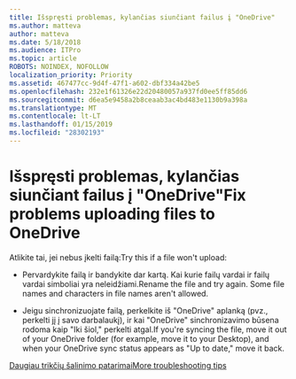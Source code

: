 ```yaml
---
title: Išspręsti problemas, kylančias siunčiant failus į "OneDrive"
ms.author: matteva
author: matteva
ms.date: 5/18/2018
ms.audience: ITPro
ms.topic: article
ROBOTS: NOINDEX, NOFOLLOW
localization_priority: Priority
ms.assetid: 467477cc-9d4f-47f1-a602-dbf334a42be5
ms.openlocfilehash: 232e1f61326e22d20480057a937fd0ee5ff85dd6
ms.sourcegitcommit: d6ea5e9458a2b8ceaab3ac4bd483e1130b9a398a
ms.translationtype: MT
ms.contentlocale: lt-LT
ms.lasthandoff: 01/15/2019
ms.locfileid: "28302193"
---
```

# <a name="fix-problems-uploading-files-to-onedrive"></a><span data-ttu-id="c35c3-102">Išspręsti problemas, kylančias siunčiant failus į "OneDrive"</span><span class="sxs-lookup"><span data-stu-id="c35c3-102">Fix problems uploading files to OneDrive</span></span>

<span data-ttu-id="c35c3-103">Atlikite tai, jei nebus įkelti failą:</span><span class="sxs-lookup"><span data-stu-id="c35c3-103">Try this if a file won't upload:</span></span>
  
- <span data-ttu-id="c35c3-p101">Pervardykite failą ir bandykite dar kartą. Kai kurie failų vardai ir failų vardai simboliai yra neleidžiami.</span><span class="sxs-lookup"><span data-stu-id="c35c3-p101">Rename the file and try again. Some file names and characters in file names aren't allowed.</span></span> 
    
- <span data-ttu-id="c35c3-106">Jeigu sinchronizuojate failą, perkelkite iš "OneDrive" aplanką (pvz., perkelti jį į savo darbalaukį), ir kai "OneDrive" sinchronizavimo būsena rodoma kaip "Iki šiol," perkelti atgal.</span><span class="sxs-lookup"><span data-stu-id="c35c3-106">If you're syncing the file, move it out of your OneDrive folder (for example, move it to your Desktop), and when your OneDrive sync status appears as "Up to date," move it back.</span></span> 
    
[<span data-ttu-id="c35c3-107">Daugiau trikčių šalinimo patarimai</span><span class="sxs-lookup"><span data-stu-id="c35c3-107">More troubleshooting tips</span></span>](https://go.microsoft.com/fwlink/?linkid=873155)
  

